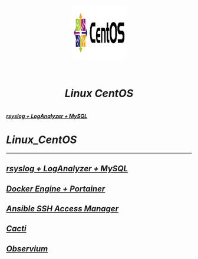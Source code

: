  <br/>
<p align="center">
<img src="./centos-linux.png" width="150" height="150"/>
</p><br/>
<h1 align="Center"><i>Linux CentOS</i></h1>
 <br/>
<i> <a href="https://github.com/dimoroz772/Linux_CentOS/blob/main/rsyslog%2BLogAnalyzer%2BMySQL"><b>rsyslog + LogAnalyzer + MySQL</b></a><br/><i/>




# Linux_CentOS
--------------------------------------------------------------------------------------------------------------
[rsyslog + LogAnalyzer + MySQL](https://github.com/dimoroz772/Linux_CentOS/blob/main/rsyslog%2BLogAnalyzer%2BMySQL)
--------------------------------------------------------------------------------------------------------------
[Docker Engine + Portainer](https://github.com/dimoroz772/Linux_CentOS/blob/main/Docker_Engine%2BPortainer)
--------------------------------------------------------------------------------------------------------------
[Ansible SSH Access Manager](https://github.com/dimoroz772/Linux_CentOS/blob/main/Ansible_SSH_Access_Manager)
--------------------------------------------------------------------------------------------------------------
[Cacti](https://github.com/dimoroz772/Linux_CentOS/blob/main/Cacti)
--------------------------------------------------------------------------------------------------------------
[Observium](https://github.com/dimoroz772/Linux_CentOS/blob/main/Observium)
--------------------------------------------------------------------------------------------------------------

